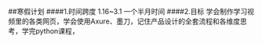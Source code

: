 ##寒假计划
####1.时间跨度
1.16~3.1 一个半月时间
####2.目标
学会制作学习视频里的各类网页，学会使用Axure、墨刀，记住产品设计的全套流程和各维度思考，学完python课程，